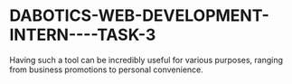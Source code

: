 # DABOTICS-WEB-DEVELOPMENT-INTERN----TASK-3
 Having such a tool can be incredibly useful for various purposes, ranging from business promotions to personal convenience.
